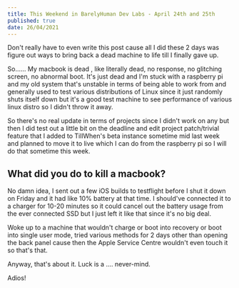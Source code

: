 ```yaml
---
title: This Weekend in BarelyHuman Dev Labs - April 24th and 25th
published: true
date: 26/04/2021
---
```


Don't really have to even write this post cause all I did these 2 days was
figure out ways to bring back a dead machine to life till I finally gave up.

So...... My macbook is dead , like literally dead, no response, no glitching
screen, no abnormal boot. It's just dead and I'm stuck with a raspberry pi and
my old system that's unstable in terms of being able to work from and generally
used to test various distributions of Linux since it just randomly shuts itself
down but it's a good test machine to see performance of various linux distro so
I didn't throw it away.

So there's no real update in terms of projects since I didn't work on any but
then I did test out a little bit on the deadline and edit project patch/trivial
feature that I added to TillWhen's beta instance sometime mid last week and
planned to move it to live which I can do from the raspberry pi so I will do
that sometime this week.

## What did you do to kill a macbook?

No damn idea, I sent out a few iOS builds to testflight before I shut it down on
Friday and it had like 10% battery at that time. I should've connected it to a
charger for 10-20 minutes so it could cancel out the battery usage from the ever
connected SSD but I just left it like that since it's no big deal.

Woke up to a machine that wouldn't charge or boot into recovery or boot into
single user mode, tried various methods for 2 days other than opening the back
panel cause then the Apple Service Centre wouldn't even touch it so that's that.

Anyway, that's about it. Luck is a .... never-mind.

Adios!
